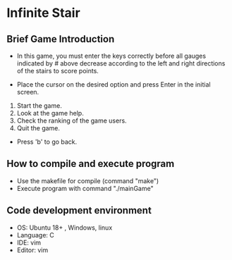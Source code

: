 # Infinite Stair

## Brief Game Introduction

* In this game, you must enter the keys correctly before all gauges indicated by # above decrease
  according to the left and right directions of the stairs to score points.
  
  
* Place the cursor on the desired option and press Enter in the initial screen.
1. Start the game.
2. Look at the game help.
3. Check the ranking of the game users.
4. Quit the game.

* Press 'b' to go back.

## How to compile and execute program

* Use the makefile for compile (command "make")  
* Execute program with command "./mainGame"  

## Code development environment

* OS: Ubuntu 18+ , Windows, linux
* Language: C
* IDE: vim
* Editor: vim
